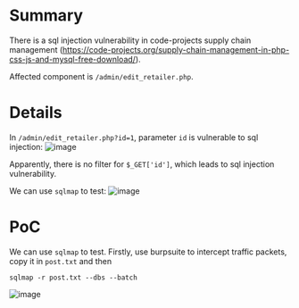 # Summary
There is a sql injection vulnerability in code-projects supply chain management (https://code-projects.org/supply-chain-management-in-php-css-js-and-mysql-free-download/).

Affected component is `/admin/edit_retailer.php`.

# Details
In `/admin/edit_retailer.php?id=1`, parameter `id` is vulnerable to sql injection:
![image](https://github.com/user-attachments/assets/2af5e6ca-4299-45b1-a529-92736901aee6)

Apparently, there is no filter for `$_GET['id']`, which leads to sql injection vulnerability.

We can use `sqlmap` to test:
![image](https://github.com/user-attachments/assets/95d1a42a-b789-4a63-b0b6-bb466ec55ccc)


# PoC
We can use `sqlmap` to test.
Firstly, use burpsuite to intercept traffic packets, copy it in `post.txt` and then
```
sqlmap -r post.txt --dbs --batch
```

![image](https://github.com/user-attachments/assets/95d1a42a-b789-4a63-b0b6-bb466ec55ccc)
